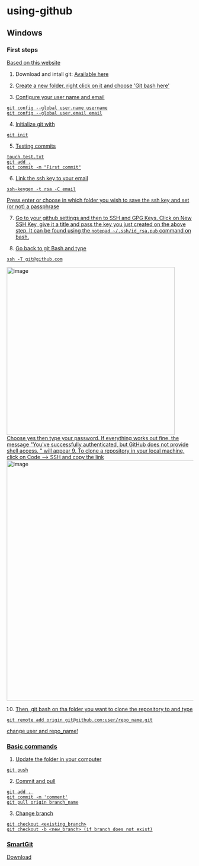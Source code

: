 # using-github

## Windows

### First steps
<a href = 'https://www.pluralsight.com/guides/using-git-and-github-on-windows'> Based on this website </a>

1. Download and intall git: <a href = "https://git-scm.com/download/win"> Available here

2. Create a new folder, right click on it and choose 'Git bash here'

3. Configure your user name and email
```
git config --global user.name username
git config --global user.email email
```
4. Initialize git with
```
git init
```

5. Testing commits
```
touch test.txt
git add .
git commit -m "First commit"
```

6. Link the ssh key to your email
```
ssh-keygen -t rsa -C email
```
Press enter or choose in which folder you wish to save the ssh key and set (or not) a passphrase

7. Go to your github settings and then to SSH and GPG Keys. Click on New SSH Key, give it a title and pass the key you just created on the above step. It can
be found using the `notepad ~/.ssh/id_rsa.pub` command on bash.

8. Go back to git Bash and type 
```
ssh -T git@github.com
```
<img width="453" alt="image" src="https://user-images.githubusercontent.com/45129483/202311626-b5394268-c97c-4b6b-a7de-6ec6e2535dd2.png">
Choose yes then type your password. If everything works out fine, the message "You've successfully authenticated, but GitHub does not provide shell access.
" will appear
9. To clone a repository in your local machine, click on Code --> SSH and copy the link

<img width="649" alt="image" src="https://user-images.githubusercontent.com/45129483/203391936-f8070854-80a0-4af4-9bd1-2da4d10fa6a5.png">

10. Then, git bash on tha folder you want to clone the repository to and type
```
git remote add origin git@github.com:user/repo_name.git
```
change user and repo_name!

### Basic commands
1. Update the folder in your computer
```
git push
```
2. Commit and pull
```
git add . 
git commit -m 'comment'
git pull origin branch_name
```
3. Change branch
```
git checkout <existing_branch>
git checkout -b <new_branch> (if branch does not exist)
```
<!---
<> teste4213
<> +---[RSA 3072]----+
<> |+.. .  o... +E   |
<> |o+o. .. .  + o   |
<> |BB+...      o    |
<> |X===.            |
<> |oXo.+ . S        |
<> |+.*o+o o .       |
<> |.+.oo.+ .        |
<> | .   + .         |
<> |    .            |
<> +----[SHA256]-----+

-->

### SmartGit

<a href = "https://www.syntevo.com/smartgit/"> Download </a>
